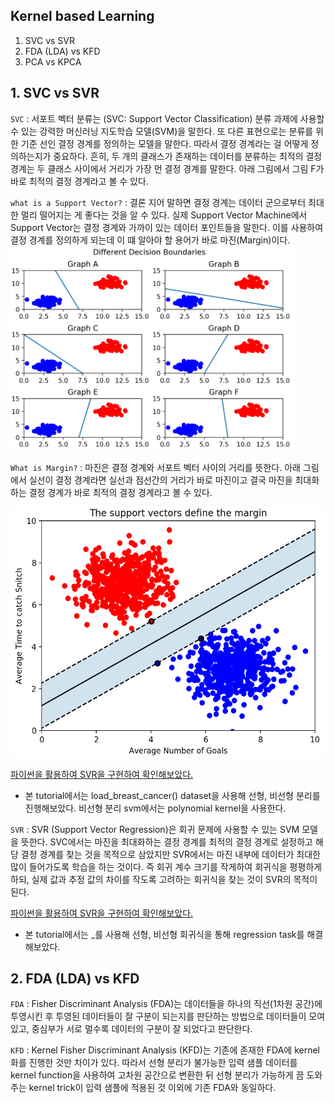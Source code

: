 ## Kernel based Learning 

1. SVC vs SVR 
2. FDA (LDA) vs KFD 
3. PCA vs KPCA

## 1. SVC vs SVR 

`SVC` 
: 서포트 벡터 분류는 (SVC: Support Vector Classification) 분류 과제에 사용할 수 있는 강력한 머신러닝 지도학습 모델(SVM)을 말한다. 또 다른 표현으로는 분류를 위한 기준 선인 결정 경계를 정의하는 모델을 말한다. 따라서 결정 경계라는 걸 어떻게 정의하는지가 중요하다. 흔히, 두 개의 클래스가 존재하는 데이터를 분류하는 최적의 결정 경계는 두 클래스 사이에서 거리가 가장 먼 결정 경계를 말한다. 아래 그림에서 그림 F가 바로 최적의 결정 경계라고 볼 수 있다.

`what is a Support Vector?` 
: 결론 지어 말하면 결정 경계는 데이터 군으로부터 최대한 멀리 떨어지는 게 좋다는 것을 알 수 있다. 실제 Support Vector Machine에서 Support Vector는 결정 경계와 가까이 있는 데이터 포인트들을 말한다. 이를 사용하여 결정 경계를 정의하게 되는데 이 떄 알아야 할 용어가 바로 마진(Margin)이다.
<img src="./image/svm.png" width='90%' height='10%'>

`What is Margin?` 
: 마진은 결정 경계와 서포트 벡터 사이의 거리를 뜻한다. 아래 그림에서 실선이 결정 경계라면 실선과 점선간의 거리가 바로 마진이고 결국 마진을 최대화하는 결정 경계가 바로 최적의 결정 경계라고 볼 수 있다.

<img src="./image/margin.png" width='1000' height='400'>

[파이썬을 활용하여 SVR을 구현하여 확인해보았다.](https://github.com/junginkim23/Business_Analytics_tutorial/blob/master/Kernel_based_learning/svc.ipynb)
- 본 tutorial에서는 load_breast_cancer() dataset을 사용해 선형, 비선형 분리를 진행해보았다. 비선형 분리 svm에서는 polynomial kernel을 사용한다.


`SVR`
: SVR (Support Vector Regression)은 회귀 문제에 사용할 수 있는 SVM 모델을 뜻한다. SVC에서는 마진을 최대화하는 결정 경계를 최적의 결정 경계로 설정하고 해당 결정 경계를 찾는 것을 목적으로 삼았지만 SVR에서는 마진 내부에 데이터가 최대한 많이 들어가도록 학습을 하는 것이다. 즉 회귀 계수 크기를 작게하여 회귀식을 평평하게 하되, 실제 값과 추정 값의 차이를 작도록 고려하는 회귀식을 찾는 것이 SVR의 목적이 된다. 

[파이썬을 활용하여 SVR을 구현하여 확인해보았다.](https://github.com/junginkim23/Business_Analytics_tutorial/blob/master/Kernel_based_learning/svr.ipynb)
- 본 tutorial에서는 _를 사용해 선형, 비선형 회귀식을 통해 regression task를 해결해보았다.

## 2. FDA (LDA) vs KFD 

`FDA` 
: Fisher Discriminant Analysis (FDA)는 데이터들을 하나의 직선(1차원 공간)에 투영시킨 후 투영된 데이터들이 잘 구분이 되는지를 판단하는 방법으로 데이터들이 모여 있고, 중심부가 서로 멀수록 데이터의 구분이 잘 되었다고 판단한다. 

`KFD` 
: Kernel Fisher Discriminant Analysis (KFD)는 기존에 존재한 FDA에 kernel화를 진행한 것만 차이가 있다. 따라서 선형 분리가 불가능한 입력 샘플 데이터를 kernel function을 사용하여 고차원 공간으로 변환한 뒤 선형 분리가 가능하게 끔 도와주는 kernel trick이 입력 샘플에 적용된 것 이외에 기존 FDA와 동일하다.